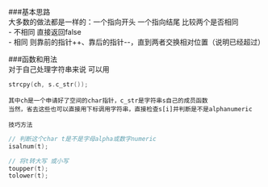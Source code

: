 ###基本思路  
	大多数的做法都是一样的：一个指向开头 一个指向结尾 比较两个是否相同  
		- 不相同 直接返回false  
		- 相同 则靠前的指针++、靠后的指针--，直到两者交换相对位置（说明已经超过）  


###函数和用法  
	对于自己处理字符串来说 可以用

```cpp
strcpy(ch, s.c_str());
```

	其中ch是一个申请好了空间的char指针，c_str是字符串s自己的成员函数  
	当然，省去这些也可以直接用下标调用字符串，直接检查s[i]并判断是不是alphanumeric  

	技巧方法  

```cpp
// 判断这个char t是不是字母alpha或数字numeric  
isalnum(t);

// 将t转大写 或小写
toupper(t);
tolower(t);

```
